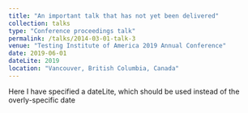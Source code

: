 ```yaml
---
title: "An important talk that has not yet been delivered"
collection: talks
type: "Conference proceedings talk"
permalink: /talks/2014-03-01-talk-3
venue: "Testing Institute of America 2019 Annual Conference"
date: 2019-06-01
dateLite: 2019
location: "Vancouver, British Columbia, Canada"
---
```

<div class="amtText">
Here I have specified a dateLite, which should be used instead of the overly-specific date
</div>

